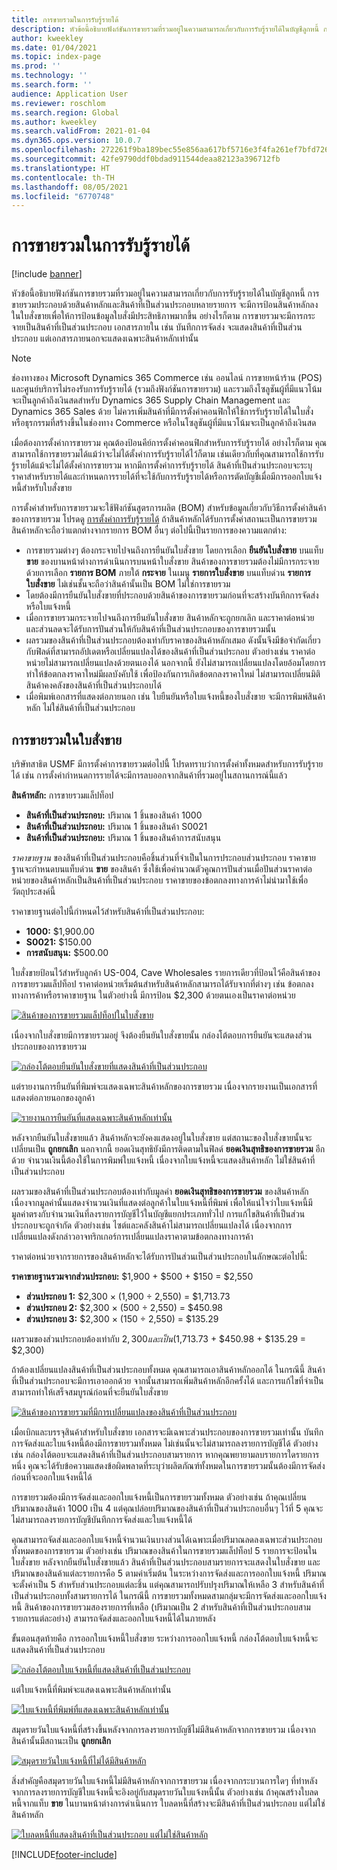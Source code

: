 ```yaml
---
title: การขายรวมในการรับรู้รายได้
description: หัวข้อนี้อธิบายฟังก์ชันการขายรวมที่รวมอยู่ในความสามารถเกี่ยวกับการรับรู้รายได้ในบัญชีลูกหนี้ การขายรวมประกอบด้วยสินค้าหลักและสินค้าที่เป็นส่วนประกอบหลายรายการ
author: kweekley
ms.date: 01/04/2021
ms.topic: index-page
ms.prod: ''
ms.technology: ''
ms.search.form: ''
audience: Application User
ms.reviewer: roschlom
ms.search.region: Global
ms.author: kweekley
ms.search.validFrom: 2021-01-04
ms.dyn365.ops.version: 10.0.7
ms.openlocfilehash: 272261f9ba189bec55e856aa617bf5716e3f4fa261ef7bfd7269184a09a51a2b
ms.sourcegitcommit: 42fe9790ddf0bdad911544deaa82123a396712fb
ms.translationtype: HT
ms.contentlocale: th-TH
ms.lasthandoff: 08/05/2021
ms.locfileid: "6770748"
---
```

# <a name="revenue-recognition-bundles"></a>การขายรวมในการรับรู้รายได้

[!include [banner](../includes/banner.md)]

หัวข้อนี้อธิบายฟังก์ชันการขายรวมที่รวมอยู่ในความสามารถเกี่ยวกับการรับรู้รายได้ในบัญชีลูกหนี้ การขายรวมประกอบด้วยสินค้าหลักและสินค้าที่เป็นส่วนประกอบหลายรายการ จะมีการป้อนสินค้าหลักลงในใบสั่งขายเพื่อให้การป้อนข้อมูลใบสั่งมีประสิทธิภาพมากขึ้น อย่างไรก็ตาม การขายรวมจะมีการกระจายเป็นสินค้าที่เป็นส่วนประกอบ เอกสารภายใน เช่น บันทึกการจัดส่ง จะแสดงสินค้าที่เป็นส่วนประกอบ แต่เอกสารภายนอกจะแสดงเฉพาะสินค้าหลักเท่านั้น

> [!NOTE]
> ช่องทางของ Microsoft Dynamics 365 Commerce เช่น ออนไลน์ การขายหน้าร้าน (POS) และศูนย์บริการไม่รองรับการรับรู้รายได้ (รวมถึงฟังก์ชันการขายรวม) และรวมถึงโซลูชันผู้ที่มีแนวโน้มจะเป็นลูกค้าถึงเงินสดสำหรับ Dynamics 365 Supply Chain Management และ Dynamics 365 Sales ด้วย ไม่ควรเพิ่มสินค้าที่มีการตั้งค่าคอนฟิกให้ใช้การรับรู้รายได้ในใบสั่งหรือธุรกรรมที่สร้างขึ้นในช่องทาง Commerce หรือในโซลูชันผู้ที่มีแนวโน้มจะเป็นลูกค้าถึงเงินสด

เมื่อต้องการตั้งค่าการขายรวม คุณต้องป้อนคีย์การตั้งค่าคอนฟิกสำหรับการรับรู้รายได้ อย่างไรก็ตาม คุณสามารถใช้การขายรวมได้แม้ว่าจะไม่ได้ตั้งค่าการรับรู้รายได้ไว้ก็ตาม เช่นเดียวกับที่คุณสามารถใช้การรับรู้รายได้แม้จะไม่ได้ตั้งค่าการขายรวม หากมีการตั้งค่าการรับรู้รายได้ สินค้าที่เป็นส่วนประกอบจะระบุราคาสำหรับรายได้และกำหนดการรายได้ที่จะใช้กับการรับรู้รายได้หรือการตัดบัญชีเมื่อมีการออกใบแจ้งหนี้สำหรับใบสั่งขาย

การตั้งค่าสำหรับการขายรวมจะใช้ฟังก์ชันสูตรการผลิต (BOM) สำหรับข้อมูลเกี่ยวกับวิธีการตั้งค่าสินค้าของการขายรวม โปรดดู [การตั้งค่าการรับรู้รายได้](revenue-recognition-setup.md) ถ้าสินค้าหลักได้รับการตั้งค่าสถานะเป็นการขายรวม สินค้าหลักจะถือว่าแตกต่างจากรายการ BOM อื่นๆ ต่อไปนี้เป็นรายการของความแตกต่าง:

- การขายรวมต่างๆ ต้องกระจายไปจนถึงการยืนยันใบสั่งขาย โดยการเลือก **ยืนยันใบสั่งขาย** บนแท็บ **ขาย** ของบานหน้าต่างการดำเนินการบนหน้าใบสั่งขาย สินค้าของการขายรวมต้องไม่มีการกระจายด้วยการเลือก **รายการ BOM** ภายใต้ **กระจาย** ในเมนู **รายการใบสั่งขาย** บนแท็บด่วน **รายการใบสั่งขาย** ไม่เช่นชั้นจะถือว่าสินค้านั้นเป็น BOM ไม่ใช่การขายรวม
- โดยต้องมีการยืนยันใบสั่งขายที่ประกอบด้วยสินค้าของการขายรวมก่อนที่จะสร้างบันทึกการจัดส่งหรือใบแจ้งหนี้
- เมื่อการขายรวมกระจายไปจนถึงการยืนยันใบสั่งขาย สินค้าหลักจะถูกยกเลิก และราคาต่อหน่วยและส่วนลดจะได้รับการปันส่วนให้กับสินค้าที่เป็นส่วนประกอบของการขายรวมนั้น
- ผลรวมของสินค้าที่เป็นส่วนประกอบต้องเท่ากับราคาของสินค้าหลักเสมอ ดังนั้นจึงมีข้อจํากัดเกี่ยวกับฟิลด์ที่สามารถอัปเดตหรือเปลี่ยนแปลงได้ของสินค้าที่เป็นส่วนประกอบ ตัวอย่างเช่น ราคาต่อหน่วยไม่สามารถเปลี่ยนแปลงด้วยตนเองได้ นอกจากนี้ ยังไม่สามารถเปลี่ยนแปลงโดยอ้อมโดยการทำให้ข้อตกลงราคาใหม่มีผลบังคับใช้ เพื่อป้องกันการเกิดข้อตกลงราคาใหม่ ไม่สามารถเปลี่ยนมิติสินค้าคงคลังของสินค้าที่เป็นส่วนประกอบได้
- เมื่อพิมพ์เอกสารที่แสดงต่อภายนอก เช่น ใบยืนยันหรือใบแจ้งหนี้ของใบสั่งขาย จะมีการพิมพ์สินค้าหลัก ไม่ใช่สินค้าที่เป็นส่วนประกอบ

## <a name="bundles-on-sales-orders"></a>การขายรวมในใบสั่งขาย

บริษัทสาธิต USMF มีการตั้งค่าการขายรวมต่อไปนี้ โปรดทราบว่าการตั้งค่าทั้งหมดสำหรับการรับรู้รายได้ เช่น การตั้งค่ากำหนดการรายได้จะมีการลบออกจากสินค้าที่รวมอยู่ในสถานการณ์นี้แล้ว

**สินค้าหลัก:** การขายรวมแล็ปท็อป

- **สินค้าที่เป็นส่วนประกอบ:** ปริมาณ 1 ชิ้นของสินค้า 1000
- **สินค้าที่เป็นส่วนประกอบ:** ปริมาณ 1 ชิ้นของสินค้า S0021
- **สินค้าที่เป็นส่วนประกอบ:** ปริมาณ 1 ชิ้นของสินค้าการสนับสนุน

*ราคาขายฐาน* ของสินค้าที่เป็นส่วนประกอบคือชิ้นส่วนที่จำเป็นในการประกอบส่วนประกอบ ราคาขายฐานจะกําหนดบนแท็บด่วน **ขาย** ของสินค้า ซึ่งใช้เพื่อคํานวณตัวคูณการปันส่วนเมื่อปันส่วนราคาต่อหน่วยของสินค้าหลักเป็นสินค้าที่เป็นส่วนประกอบ ราคาขายของข้อตกลงทางการค้าไม่นำมาใช้เพื่อวัตถุประสงค์นี้

ราคาขายฐานต่อไปนี้กําหนดไว้สำหรับสินค้าที่เป็นส่วนประกอบ:

- **1000:** $1,900.00
- **S0021:** $150.00
- **การสนับสนุน:** $500.00

ใบสั่งขายป้อนไว้สําหรับลูกค้า US-004, Cave Wholesales รายการเดียวที่ป้อนไว้คือสินค้าของการขายรวมแล็ปท็อป ราคาต่อหน่วยเริ่มต้นสำหรับสินค้าหลักสามารถได้รับจากที่ต่างๆ เช่น ข้อตกลงทางการค้าหรือราคาขายฐาน ในตัวอย่างนี้ มีการป้อน $2,300 ด้วยตนเองเป็นราคาต่อหน่วย

[![สินค้าของการขายรวมแล็ปท็อปในใบสั่งขาย](./media/bundle-01.png)](./media/bundle-01.png)

เนื่องจากใบสั่งขายมีการขายรวมอยู่ จึงต้องยืนยันใบสั่งขายนั้น กล่องโต้ตอบการยืนยันจะแสดงส่วนประกอบของการขายรวม

[![กล่องโต้ตอบยืนยันใบสั่งขายที่แสดงสินค้าที่เป็นส่วนประกอบ](./media/bundle-02.png)](./media/bundle-02.png)

แต่รายงานการยืนยันที่พิมพ์จะแสดงเฉพาะสินค้าหลักของการขายรวม เนื่องจากรายงานเป็นเอกสารที่แสดงต่อภายนอกของลูกค้า

[![รายงานการยืนยันที่แสดงเฉพาะสินค้าหลักเท่านั้น](./media/bundle-03.png)](./media/bundle-03.png)

หลังจากยืนยันใบสั่งขายแล้ว สินค้าหลักจะยังคงแสดงอยู่ในใบสั่งขาย แต่สถานะของใบสั่งขายนั้นจะเปลี่ยนเป็น **ถูกยกเลิก** นอกจากนี้ ยอดเงินสุทธิยังมีการติดตามในฟิลด์ **ยอดเงินสุทธิของการขายรวม** อีกด้วย จำนวนเงินนี้ต้องใช้ในการพิมพ์ใบแจ้งหนี้ เนื่องจากใบแจ้งหนี้จะแสดงสินค้าหลัก ไม่ใช่สินค้าที่เป็นส่วนประกอบ

ผลรวมของสินค้าที่เป็นส่วนประกอบต้องเท่ากับมูลค่า **ยอดเงินสุทธิของการขายรวม** ของสินค้าหลัก เนื่องจากมูลค่านั้นแสดงจำนวนเงินที่แสดงต่อลูกค้าในใบแจ้งหนี้ที่พิมพ์ เพื่อให้แน่ใจว่าใบแจ้งหนี้มีมูลค่าตรงกับจำนวนเงินที่ลงรายการบัญชีไว้ในบัญชีแยกประเภททั่วไป การแก้ไขสินค้าที่เป็นส่วนประกอบจะถูกจํากัด ตัวอย่างเช่น ไซต์และคลังสินค้าไม่สามารถเปลี่ยนแปลงได้ เนื่องจากการเปลี่ยนแปลงดังกล่าวอาจทริกเกอร์การเปลี่ยนแปลงราคาตามข้อตกลงทางการค้า

ราคาต่อหน่วยจากรายการของสินค้าหลักจะได้รับการปันส่วนเป็นส่วนประกอบในลักษณะต่อไปนี้:

**ราคาขายฐานรวมจากส่วนประกอบ:** $1,900 + $500 + $150 = $2,550

- **ส่วนประกอบ 1:** $2,300 × (1,900 ÷ 2,550) = $1,713.73
- **ส่วนประกอบ 2:** $2,300 × (500 ÷ 2,550) = $450.98
- **ส่วนประกอบ 3:** $2,300 × (150 ÷ 2,550) = $135.29

ผลรวมของส่วนประกอบต้องเท่ากับ $2,300 และเป็น ($1,713.73 + $450.98 + $135.29 = $2,300)

ถ้าต้องเปลี่ยนแปลงสินค้าที่เป็นส่วนประกอบทั้งหมด คุณสามารถเอาสินค้าหลักออกได้ ในกรณีนี้ สินค้าที่เป็นส่วนประกอบจะมีการเอาออกด้วย จากนั้นสามารถเพิ่มสินค้าหลักอีกครั้งได้ และการแก้ไขที่จำเป็นสามารถทำให้เสร็จสมบูรณ์ก่อนที่จะยืนยันใบสั่งขาย

[![สินค้าของการขายรวมที่มีการเปลี่ยนแปลงของสินค้าที่เป็นส่วนประกอบ](./media/bundle-04.png)](./media/bundle-04.png)

เมื่อเบิกและบรรจุสินค้าสำหรับใบสั่งขาย เอกสารจะมีเฉพาะส่วนประกอบของการขายรวมเท่านั้น บันทึกการจัดส่งและใบแจ้งหนี้ต้องมีการขายรวมทั้งหมด ไม่เช่นนั้นจะไม่สามารถลงรายการบัญชีได้ ตัวอย่างเช่น กล่องโต้ตอบจะแสดงสินค้าที่เป็นส่วนประกอบสามรายการ หากคุณพยายามลบรายการใดรายการหนึ่ง คุณจะได้รับข้อความแสดงข้อผิดพลาดที่ระบุว่าผลิตภัณฑ์ทั้งหมดในการขายรวมนั้นต้องมีการจัดส่งก่อนที่จะออกใบแจ้งหนี้ได้

การขายรวมต้องมีการจัดส่งและออกใบแจ้งหนี้เป็นการขายรวมทั้งหมด ตัวอย่างเช่น ถ้าคุณเปลี่ยนปริมาณของสินค้า 1000 เป็น 4 แต่คุณปล่อยปริมาณของสินค้าที่เป็นส่วนประกอบอื่นๆ ไว้ที่ 5 คุณจะไม่สามารถลงรายการบัญชีบันทึกการจัดส่งและใบแจ้งหนี้ได้

คุณสามารถจัดส่งและออกใบแจ้งหนี้จำนวนเงินบางส่วนได้เฉพาะเมื่อปริมาณลดลงเฉพาะส่วนประกอบทั้งหมดของการขายรวม ตัวอย่างเช่น ปริมาณของสินค้าในการขายรวมแล็ปท็อป 5 รายการจะป้อนในใบสั่งขาย หลังจากยืนยันใบสั่งขายแล้ว สินค้าที่เป็นส่วนประกอบสามรายการจะแสดงในใบสั่งขาย และปริมาณของสินค้าแต่ละรายการคือ 5 ตามค่าเริ่มต้น ในระหว่างการจัดส่งและการออกใบแจ้งหนี้ ปริมาณจะตั้งค่าเป็น 5 สำหรับส่วนประกอบแต่ละชิ้น แต่คุณสามารถปรับปรุงปริมาณให้เหลือ 3 สำหรับสินค้าที่เป็นส่วนประกอบทั้งสามรายการได้ ในกรณีนี้ การขายรวมทั้งหมดสามกลุ่มจะมีการจัดส่งและออกใบแจ้งหนี้ สินค้าของการขายรวมสองรายการที่เหลือ (ปริมาณเป็น 2 สำหรับสินค้าที่เป็นส่วนประกอบสามรายการแต่ละอย่าง) สามารถจัดส่งและออกใบแจ้งหนี้ได้ในภายหลัง

ขั้นตอนสุดท้ายคือ การออกใบแจ้งหนี้ใบสั่งขาย ระหว่างการออกใบแจ้งหนี้ กล่องโต้ตอบใบแจ้งหนี้จะแสดงสินค้าที่เป็นส่วนประกอบ

[![กล่องโต้ตอบใบแจ้งหนี้ที่แสดงสินค้าที่เป็นส่วนประกอบ](./media/bundle-06.png)](./media/bundle-06.png)

แต่ใบแจ้งหนี้ที่พิมพ์จะแสดงเฉพาะสินค้าหลักเท่านั้น
 
[![ใบแจ้งหนี้ที่พิมพ์ที่แสดงเฉพาะสินค้าหลักเท่านั้น](./media/bundle-07.png)](./media/bundle-07.png)

สมุดรายวันใบแจ้งหนี้ที่สร้างขึ้นหลังจากการลงรายการบัญชีไม่มีสินค้าหลักจากการขายรวม เนื่องจากสินค้านั้นมีสถานะเป็น **ถูกยกเลิก**

[![สมุดรายวันใบแจ้งหนี้ที่ไม่ได้มีสินค้าหลัก](./media/bundle-08.png)](./media/bundle-08.png)

สิ่งสําคัญคือสมุดรายวันใบแจ้งหนี้ไม่มีสินค้าหลักจากการขายรวม เนื่องจากกระบวนการใดๆ ที่ทำหลังจากการลงรายการบัญชีใบแจ้งหนี้จะอิงอยู่กับสมุดรายวันใบแจ้งหนี้นั้น ตัวอย่างเช่น ถ้าคุณสร้างใบลดหนี้จากแท็บ **ขาย** ในบานหน้าต่างการดำเนินการ ใบลดหนี้ที่สร้างจะมีสินค้าที่เป็นส่วนประกอบ แต่ไม่ใช่สินค้าหลัก

[![ใบลดหนี้ที่แสดงสินค้าที่เป็นส่วนประกอบ แต่ไม่ใช่สินค้าหลัก](./media/bundle-09.png)](./media/bundle-09.png)


[!INCLUDE[footer-include](../../includes/footer-banner.md)]